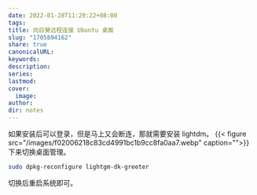 ```yaml
---
date: 2022-01-28T11:29:22+08:00
tags: 
title: 向日葵远程连接 Ubuntu 桌面
slug: "1705894162"
share: true
canonicalURL: 
keywords: 
description: 
series: 
lastmod: 
cover:
  image: 
author: 
dir: notes
---
```



如果安装后可以登录，但是马上又会断连，那就需要安装 lightdm。
{{< figure src="/images/f02006218c83cd4991bc1b9cc8fa0aa7.webp" caption="">}}
下来切换桌面管理。

```bash
sudo dpkg-reconfigure lightgm-dk-greeter 
```

切换后重启系统即可。